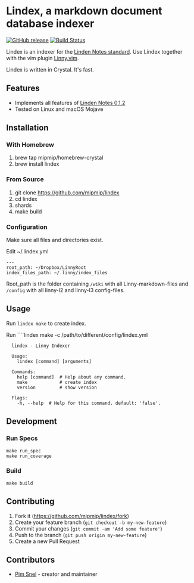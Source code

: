 # Lindex, a markdown document database indexer

[![GitHub release](https://img.shields.io/github/release/mipmip/lindex.svg)](https://github.com/mipmip/lindex/releases)
[![Build Status](https://travis-ci.org/mipmip/lindex.svg?branch=master)](https://travis-ci.org/mipmip/lindex)

Lindex is an indexer for the [Linden Notes standard](https://github.com/mipmip/linden-spec). Use Lindex together with the vim plugin [Linny.vim](https://github.com/mipmip/linny.vim).

Lindex is written in Crystal. It's fast.

## Features

- Implements all features of [Linden Notes 0.1.2](https://github.com/mipmip/linden-spec)
- Tested on Linux and macOS Mojave

## Installation

### With Homebrew

1. brew tap mipmip/homebrew-crystal
1. brew install lindex

### From Source

1. git clone https://github.com/mipmip/lindex
1. cd lindex
1. shards
1. make build

### Configuration

Make sure all files and directories exist.

Edit ~/.lindex.yml

```
---
root_path: ~/Dropbox/LinnyRoot
index_files_path: ~/.linny/index_files
```

Root_path is the folder containing ````/wiki```` with all Linny-markdown-files
and ````/config```` with all linny-l2 and linny-l3 config-files.

## Usage

Run ````lindex make```` to create index.

Run ````lindex make -c /path/to/different/config/lindex.yml

```
  lindex - Linny Indexer

  Usage:
    lindex [command] [arguments]

  Commands:
    help [command]  # Help about any command.
    make            # create index
    version         # show version

  Flags:
    -h, --help  # Help for this command. default: 'false'.
```

## Development

### Run Specs

```
make run_spec
make run_coverage
```

### Build

```
make build
```


## Contributing

1. Fork it (<https://github.com/mipmip/lindex/fork>)
2. Create your feature branch (`git checkout -b my-new-feature`)
3. Commit your changes (`git commit -am 'Add some feature'`)
4. Push to the branch (`git push origin my-new-feature`)
5. Create a new Pull Request

## Contributors

- [Pim Snel](https://github.com/mipmip) - creator and maintainer
